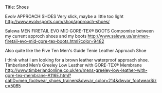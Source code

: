 Title: Shoes

Evolv APPROACH SHOES
Very slick, maybe a little too light
http://www.evolvsports.com/shop/approach-shoes/

Salewa
MEN FIRETAIL EVO MID GORE-TEX® BOOTS 
Compomise between my current approch shoes and my boots
http://www.salewa.us/en/men-firetail-evo-mid-gore-tex-boots.html?color=9482

Also quite like the Five Ten Men's Guide Tenie Leather Approach Shoe

I think what I am looking for a brown leather waterproof approach shoe.
Timberland
Men’s Greeley Low Leather with GORE-TEX® Membrane
http://www.timberlandonline.co.uk/en/mens-greeley-low-leather-with-gore-tex-membrane-A116E.html?catID=men_footwear_shoes_trainers&dwvar_color=214&dwvar_footwearSize=5085